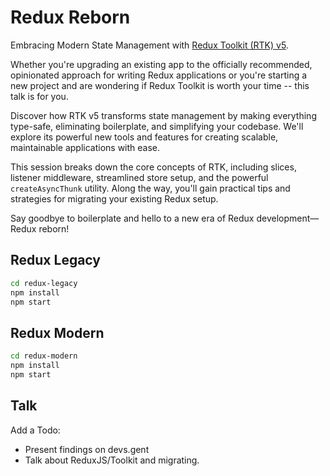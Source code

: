 Redux Reborn
============

Embracing Modern State Management with [Redux Toolkit (RTK) v5](https://redux-toolkit.js.org/).

Whether you're upgrading an existing app to the officially recommended, opinionated approach for writing Redux applications or you're starting a new project and are wondering if Redux Toolkit is worth your time -- this talk is for you.

Discover how RTK v5 transforms state management by making everything type-safe, eliminating boilerplate, and simplifying your codebase. We'll explore its powerful new tools and features for creating scalable, maintainable applications with ease.

This session breaks down the core concepts of RTK, including slices, listener middleware, streamlined store setup, and the powerful `createAsyncThunk` utility. Along the way, you'll gain practical tips and strategies for migrating your existing Redux setup.

Say goodbye to boilerplate and hello to a new era of Redux development—Redux reborn!

## Redux Legacy

```sh
cd redux-legacy
npm install
npm start
```

## Redux Modern

```sh
cd redux-modern
npm install
npm start
```

## Talk

Add a Todo:
- Present findings on devs.gent
- Talk about ReduxJS/Toolkit and migrating.
